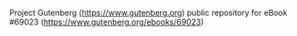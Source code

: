 Project Gutenberg (https://www.gutenberg.org) public repository for eBook #69023 (https://www.gutenberg.org/ebooks/69023)
